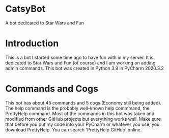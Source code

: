 # CatsyBot
A bot dedicated to Star Wars and Fun
# Introduction
This is a bot I started some time ago to have fun with in my server. It is dedicated to Star Wars and Fun (of course) and I am working on adding admin commands. This bot was created in Python 3.9 in PyCharm 2020.3.2
# Commands and Cogs
This bot has about 45 commands and 5 cogs (Economy still being added). The help command is the probably well-known help commmand, the PrettyHelp command. Most of the commands in this bot was taken and modified from other GitHub projects but everything works well. Make sure that before you put my code into your PyCharm or whatever you use, you download PrettyHelp. You can search 'PrettyHelp GitHub' online.
